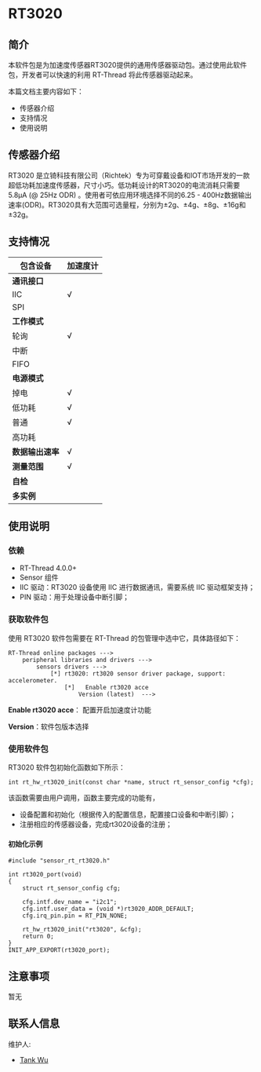 # RT3020

## 简介

本软件包是为加速度传感器RT3020提供的通用传感器驱动包。通过使用此软件包，开发者可以快速的利用 RT-Thread 将此传感器驱动起来。

本篇文档主要内容如下：

- 传感器介绍
- 支持情况
- 使用说明

## 传感器介绍

RT3020 是立锜科技有限公司（Richtek）专为可穿戴设备和IOT市场开发的一款超低功耗加速度传感器，尺寸小巧。低功耗设计的RT3020的电流消耗只需要5.8μA (@ 25Hz ODR) 。使用者可依应用环境选择不同的6.25 - 400Hz数据输出速率(ODR)。RT3020具有大范围可选量程，分别为±2g、±4g、±8g、±16g和±32g。

## 支持情况

| 包含设备         | 加速度计 |
| ---------------- | -------- |
| **通讯接口**     |          |
| IIC              | √        |
| SPI              |          |
| **工作模式**     |          |
| 轮询             | √        |
| 中断             |          |
| FIFO             |          |
| **电源模式**     |          |
| 掉电             | √        |
| 低功耗           | √        |
| 普通             | √        |
| 高功耗           |          |
| **数据输出速率** | √        |
| **测量范围**     | √        |
| **自检**         |          |
| **多实例**       |          |

## 使用说明

### 依赖

- RT-Thread 4.0.0+
- Sensor 组件
- IIC 驱动：RT3020 设备使用 IIC 进行数据通讯，需要系统 IIC 驱动框架支持；
- PIN 驱动：用于处理设备中断引脚；

### 获取软件包

使用 RT3020 软件包需要在 RT-Thread 的包管理中选中它，具体路径如下：

```
RT-Thread online packages --->
    peripheral libraries and drivers --->
        sensors drivers --->
            [*] rt3020: rt3020 sensor driver package, support: accelerometer.
                [*]   Enable rt3020 acce
                    Version (latest)  --->
```

**Enable rt3020 acce**： 配置开启加速度计功能

**Version**：软件包版本选择

### 使用软件包

RT3020 软件包初始化函数如下所示：

```
int rt_hw_rt3020_init(const char *name, struct rt_sensor_config *cfg);
```

该函数需要由用户调用，函数主要完成的功能有，

- 设备配置和初始化（根据传入的配置信息，配置接口设备和中断引脚）；
- 注册相应的传感器设备，完成rt3020设备的注册；

#### 初始化示例

```
#include "sensor_rt_rt3020.h"

int rt3020_port(void)
{
    struct rt_sensor_config cfg;
    
    cfg.intf.dev_name = "i2c1";
    cfg.intf.user_data = (void *)rt3020_ADDR_DEFAULT;
    cfg.irq_pin.pin = RT_PIN_NONE;

    rt_hw_rt3020_init("rt3020", &cfg);
    return 0;
}
INIT_APP_EXPORT(rt3020_port);
```

## 注意事项

暂无

## 联系人信息

维护人:

- [Tank Wu](https://github.com/hidtankwu) 
